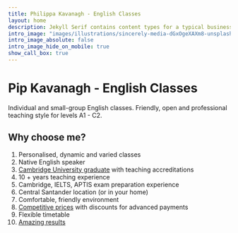 ```yaml
---
title: Philippa Kavanagh - English Classes
layout: home
description: Jekyll Serif contains content types for a typical business website. The theme is fully responsive, blazing fast and artfully illustrated.
intro_image: "images/illustrations/sincerely-media-dGxOgeXAXm8-unsplash.jpg"
intro_image_absolute: false
intro_image_hide_on_mobile: true
show_call_box: true
---
```


# Pip Kavanagh - English Classes

Individual and small-group English classes. Friendly, open and professional teaching style for levels A1 - C2.

## Why choose me?


1) Personalised, dynamic and varied classes
2) Native English speaker
3) [Cambridge University graduate](/about/) with teaching accreditations
4) 10 + years teaching experience 
5) Cambridge, IELTS, APTIS exam preparation experience 
6) Central Santander location (or in your home)
7) Comfortable, friendly environment
8) [Competitive prices](/prices/) with discounts for advanced payments 
9) Flexible timetable 
10) [Amazing results](/testimonials/)  
